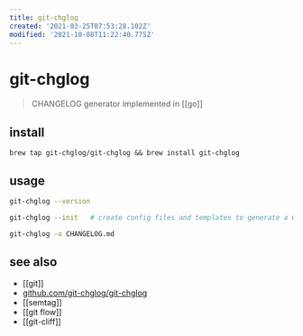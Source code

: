 ```yaml
---
title: git-chglog
created: '2021-03-25T07:53:28.102Z'
modified: '2021-10-08T11:22:40.775Z'
---
```


# git-chglog

> CHANGELOG generator implemented in [[go]]

## install

`brew tap git-chglog/git-chglog && brew install git-chglog`

## usage

```sh
git-chglog --version

git-chglog --init   # create config files and templates to generate a CHANGELOG interactively

git-chglog -o CHANGELOG.md
```

## see also

- [[git]]
- [github.com/git-chglog/git-chglog](https://github.com/git-chglog/git-chglog)
- [[semtag]]
- [[git flow]]
- [[git-cliff]]
